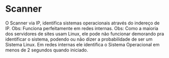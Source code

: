 # Scanner
O Scanner via IP, identifica sistemas operacionais através do indereço de IP.
Obs: Funciona perfeitamente em redes internas.
Obs: Como a maioria dos servidores de sites usam Linux, ele pode não funcionar demorando pra identificar o sistema,
podendo ou não dizer a probabilidade de ser um Sistema Linux.
Em redes internas ele identifica o Sistema Operacional em menos de 2 segundos quando iniciado.

